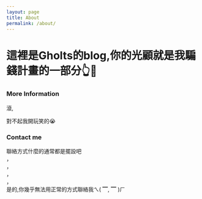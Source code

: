 ```yaml
---
layout: page
title: About
permalink: /about/
---
```


這裡是Gholts的blog,你的光顧就是我騙錢計畫的一部分👆🥸
====

### More Information

滾,  




對不起我開玩笑的😭

### Contact me

聯絡方式什麼的通常都是擺設吧  
，  
，  
，  
，  
是的,你幾乎無法用正常的方式聯絡我ㄟ( ▔, ▔ )ㄏ

